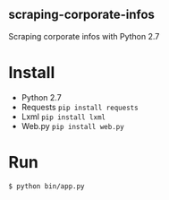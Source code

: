 ## scraping-corporate-infos
Scraping corporate infos with Python 2.7

# Install

- Python 2.7
- Requests `pip install requests`
- Lxml `pip install lxml`
- Web.py `pip install web.py`

# Run

```
$ python bin/app.py
```

